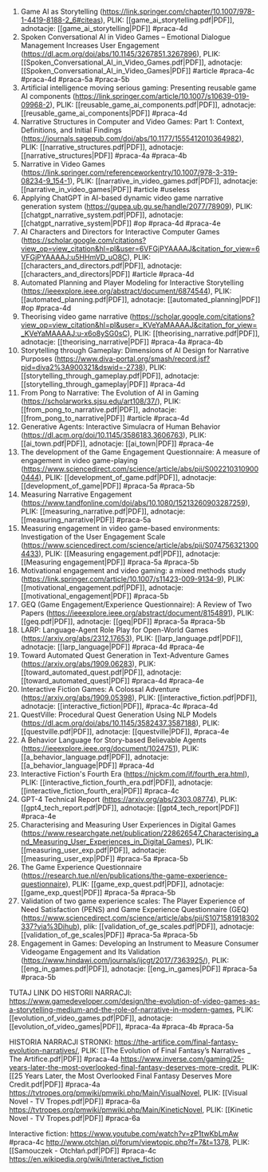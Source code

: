 1. Game AI as Storytelling (https://link.springer.com/chapter/10.1007/978-1-4419-8188-2_6#citeas), PLIK: [[game_ai_storytelling.pdf|PDF]], adnotacje: [[game_ai_storytelling|PDF]] #praca-4d
2. Spoken Conversational AI in Video Games – Emotional Dialogue Management Increases User Engagement (https://dl.acm.org/doi/abs/10.1145/3267851.3267896), PLIK: [[Spoken_Conversational_AI_in_Video_Games.pdf|PDF]], adnotacje: [[Spoken_Conversational_AI_in_Video_Games|PDF]] #article #praca-4c #praca-4d #praca-5a #praca-5b 
3. Artificial intelligence moving serious gaming: Presenting reusable game AI components (https://link.springer.com/article/10.1007/s10639-019-09968-2), PLIK: [[reusable_game_ai_components.pdf|PDF]], adnotacje: [[reusable_game_ai_components|PDF]] #praca-4d 
4. Narrative Structures in Computer and Video Games: Part 1: Context, Definitions, and Initial Findings (https://journals.sagepub.com/doi/abs/10.1177/1555412010364982), PLIK: [[narrative_structures.pdf|PDF]], adnotacje: [[narrative_structures|PDF]] #praca-4a #praca-4b
5. Narrative in Video Games (https://link.springer.com/referenceworkentry/10.1007/978-3-319-08234-9_154-1), PLIK: [[narrative_in_video_games.pdf|PDF]], adnotacje: [[narrative_in_video_games|PDF]] #article  #useless
6. Applying ChatGPT in AI-based dynamic video game narrative generation system (https://gupea.ub.gu.se/handle/2077/78909), PLIK: [[chatgpt_narrative_system.pdf|PDF]], adnotacje: [[chatgpt_narrative_system|PDF]] #op #praca-4d #praca-4e 
7. AI Characters and Directors for Interactive Computer Games (https://scholar.google.com/citations?view_op=view_citation&hl=pl&user=6VFGjPYAAAAJ&citation_for_view=6VFGjPYAAAAJ:u5HHmVD_uO8C), PLIK: [[characters_and_directors.pdf|PDF]], adnotacje: [[characters_and_directors|PDF]] #article #praca-4d
8. Automated Planning and Player Modeling for Interactive Storytelling (https://ieeexplore.ieee.org/abstract/document/6874544), PLIK: [[automated_planning.pdf|PDF]], adnotacje: [[automated_planning|PDF]] #op #praca-4d
9. Theorising video game narrative (https://scholar.google.com/citations?view_op=view_citation&hl=pl&user=_KVeYaMAAAAJ&citation_for_view=_KVeYaMAAAAJ:u-x6o8ySG0sC), PLIK: [[theorising_narrative.pdf|PDF]], adnotacje: [[theorising_narrative|PDF]] #praca-4a #praca-4b 
10. Storytelling through Gameplay: Dimensions of AI Design for Narrative Purposes (https://www.diva-portal.org/smash/record.jsf?pid=diva2%3A900321&dswid=-2738), PLIK: [[storytelling_through_gameplay.pdf|PDF]], adnotacje: [[storytelling_through_gameplay|PDF]] #praca-4d 
11. From Pong to Narrative: The Evolution of AI in Gaming (https://scholarworks.sjsu.edu/art108/37/), PLIK: [[from_pong_to_narrative.pdf|PDF]], adnotacje: [[from_pong_to_narrative|PDF]] #article #praca-4d
12. Generative Agents: Interactive Simulacra of Human Behavior (https://dl.acm.org/doi/10.1145/3586183.3606763), PLIK: [[ai_town.pdf|PDF]], adnotacje: [[ai_town|PDF]] #praca-4e
13. The development of the Game Engagement Questionnaire: A measure of engagement in video game-playing (https://www.sciencedirect.com/science/article/abs/pii/S0022103109000444), PLIK: [[development_of_game.pdf|PDF]], adnotacje: [[development_of_game|PDF]] #praca-5a #praca-5b
14. Measuring Narrative Engagement (https://www.tandfonline.com/doi/abs/10.1080/15213260903287259), PLIK: [[measuring_narrative.pdf|PDF]], adnotacje: [[measuring_narrative|PDF]] #praca-5a
15. Measuring engagement in video game-based environments: Investigation of the User Engagement Scale (https://www.sciencedirect.com/science/article/abs/pii/S0747563213004433), PLIK: [[Measuring engagement.pdf|PDF]], adnotacje: [[Measuring engagement|PDF]] #praca-5a #praca-5b
16. Motivational engagement and video gaming: a mixed methods study (https://link.springer.com/article/10.1007/s11423-009-9134-9), PLIK: [[motivational_engagement.pdf|PDF]], adnotacje: [[motivational_engagement|PDF]] #praca-5b 
17. GEQ (Game Engagement/Experience Questionnaire): A Review of Two Papers (https://ieeexplore.ieee.org/abstract/document/8154891), PLIK: [[geq.pdf|PDF]], adnotacje: [[geq|PDF]] #praca-5a #praca-5b
18. LARP: Language-Agent Role Play for Open-World Games (https://arxiv.org/abs/2312.17653), PLIK: [[larp_language.pdf|PDF]], adnotacje: [[larp_language|PDF]] #praca-4d #praca-4e
19. Toward Automated Quest Generation in Text-Adventure Games (https://arxiv.org/abs/1909.06283), PLIK: [[toward_automated_quest.pdf|PDF]], adnotacje: [[toward_automated_quest|PDF]] #praca-4d #praca-4e 
20. Interactive Fiction Games: A Colossal Adventure (https://arxiv.org/abs/1909.05398), PLIK: [[interactive_fiction.pdf|PDF]], adnotacje: [[interactive_fiction|PDF]], #praca-4c #praca-4d 
21. QuestVille: Procedural Quest Generation Using NLP Models (https://dl.acm.org/doi/abs/10.1145/3582437.3587188), PLIK: [[questville.pdf|PDF]], adnotacje: [[questville|PDF]], #praca-4e 
22. A Behavior Language for Story-based Believable Agents (https://ieeexplore.ieee.org/document/1024751), PLIK: [[a_behavior_language.pdf|PDF]], adnotacje: [[a_behavior_language|PDF]] #praca-4d 
23. Interactive Fiction's Fourth Era (https://nickm.com/if/fourth_era.html), PLIK: [[interactive_fiction_fourth_era.pdf|PDF]], adnotacje: [[interactive_fiction_fourth_era|PDF]] #praca-4c
24. GPT-4 Technical Report (https://arxiv.org/abs/2303.08774), PLIK: [[gpt4_tech_report.pdf|PDF]], adnotacje: [[gpt4_tech_report|PDF]] #praca-4e
25. Characterising and Measuring User Experiences in Digital Games (https://www.researchgate.net/publication/228626547_Characterising_and_Measuring_User_Experiences_in_Digital_Games), PLIK: [[measuring_user_exp.pdf|PDF]], adnotacje: [[measuring_user_exp|PDF]] #praca-5a #praca-5b 
26. The Game Experience Questionnaire (https://research.tue.nl/en/publications/the-game-experience-questionnaire), PLIK: [[game_exp_quest.pdf|PDF]], adnotacje: [[game_exp_quest|PDF]] #praca-5a #praca-5b 
27. Validation of two game experience scales: The Player Experience of Need Satisfaction (PENS) and Game Experience Questionnaire (GEQ) (https://www.sciencedirect.com/science/article/abs/pii/S1071581918302337?via%3Dihub), plik: [[validation_of_ge_scales.pdf|PDF]], adnotacje: [[validation_of_ge_scales|PDF]] #praca-5a #praca-5b 
28. Engagement in Games: Developing an Instrument to Measure Consumer Videogame Engagement and Its Validation (https://www.hindawi.com/journals/ijcgt/2017/7363925/), PLIK: [[eng_in_games.pdf|PDF]], adnotacje: [[eng_in_games|PDF]] #praca-5a #praca-5b 

TUTAJ LINK DO HISTORII NARRACJI: https://www.gamedeveloper.com/design/the-evolution-of-video-games-as-a-storytelling-medium-and-the-role-of-narrative-in-modern-games, PLIK: [[evolution_of_video_games.pdf|PDF]], adnotacje: [[evolution_of_video_games|PDF]], #praca-4a #praca-4b #praca-5a 

HISTORIA NARRACJI STRONKI:
https://the-artifice.com/final-fantasy-evolution-narratives/, PLIK: [[The Evolution of Final Fantasy’s Narratives _ The Artifice.pdf|PDF]] #praca-4a 
https://www.inverse.com/gaming/25-years-later-the-most-overlooked-final-fantasy-deserves-more-credit, PLIK: [[25 Years Later, the Most Overlooked Final Fantasy Deserves More Credit.pdf|PDF]] #praca-4a 
https://tvtropes.org/pmwiki/pmwiki.php/Main/VisualNovel, PLIK: [[Visual Novel - TV Tropes.pdf|PDF]] #praca-6a
https://tvtropes.org/pmwiki/pmwiki.php/Main/KineticNovel, PLIK: [[Kinetic Novel - TV Tropes.pdf|PDF]] #praca-6a 

Interactive fiction:
https://www.youtube.com/watch?v=zP1twKbLmAw #praca-4c 
http://www.otchlan.pl/forum/viewtopic.php?f=7&t=1378, PLIK: [[Samouczek - Otchłań.pdf|PDF]] #praca-4c 
https://en.wikipedia.org/wiki/Interactive_fiction